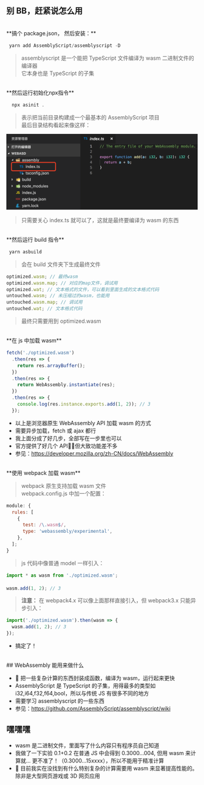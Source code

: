 ## 别 BB，赶紧说怎么用

<br/>
**搞个 package.json， 然后安装：**

```javascript
 yarn add AssemblyScript/assemblyscript -D
```

> assemblyscript 是一个能把 TypeScript 文件编译为 wasm 二进制文件的编译器<br/>
> 它本身也是 TypeScript 的子集

<br/>
**然后运行初始化npx指令**

```javascript
  npx asinit .
```

> 表示把当前目录构建成一个最基本的 AssemblyScript 项目<br/>
> 最后目录结构看起来像这样：

![wasm1](https://raw.githubusercontent.com/javaLuo/javaimluo/master/blog-wasm/wasm1.png)

> 只需要关心 index.ts 就可以了，这就是最终要编译为 wasm 的东西

<br/>
**然后运行 build 指令**

```javascript
 yarn asbuild
```

> 会在 build 文件夹下生成最终文件

```javascript
optimized.wasm; // 最终wasm
optimized.wasm.map; // 对应的map文件，调试用
optimized.wat; // 文本格式的文件，可以看到里面生成的文本格式代码
untouched.wasm; // 未压缩过的wasm，也能用
untouched.wasm.map; // 调试用
untouched.wat; // 文本格式代码
```

> 最终只需要用到 optimized.wasm

<br/>
**在 js 中加载 wasm**

```javascript
fetch('./optimized.wasm')
  .then(res => {
    return res.arrayBuffer();
  })
  .then(res => {
    return WebAssembly.instantiate(res);
  })
  .then(res => {
    console.log(res.instance.exports.add(1, 2)); // 3
  });
```

- 以上是浏览器原生 WebAssembly API 加载 wasm 的方式
- 需要异步加载，fetch 或 ajax 都行
- 我上面分成了好几步，全部写在一步里也可以
- 官方提供了好几个 API，但大致功能差不多
- 参见：<a href="https://developer.mozilla.org/zh-CN/docs/WebAssembly" target="_blank">https://developer.mozilla.org/zh-CN/docs/WebAssembly</a>

<br/>
**使用 webpack 加载 wasm**

> webpack 原生支持加载 wasm 文件<br/>
> webpack.config.js 中加一个配置：

```javascript
module: {
  rules: [
    {
      test: /\.wasm$/,
      type: 'webassembly/experimental',
    },
  ];
}
```

> js 代码中像普通 model 一样引入：

```javascript
import * as wasm from './optimized.wasm';

wasm.add(1, 2); // 3
```

> **注意：** 在 webpack4.x 可以像上面那样直接引入，但 webpack3.x 只能异步引入：

```javascript
import('./optimized.wasm').then(wasm => {
  wasm.add(1, 2); // 3
});
```

- 搞定了！

<br/>
## WebAssembly 能用来做什么

-  把一些复杂计算的东西封装成函数，编译为 wasm，运行起来更快
- AssemblyScript 是 TypeScript 的子集，用得最多的类型如 i32,i64,f32,f64,bool，所以与传统 JS 有很多不同的地方
- 需要学习 assemblyscript 的一些东西
- 参见：<a href="https://github.com/AssemblyScript/assemblyscript/wiki" target="_blank">https://github.com/AssemblyScript/assemblyscript/wiki</a>

## 嘿嘿嘿

- wasm 是二进制文件，里面写了什么内容只有程序员自己知道
- 我做了一下实验 0.1+0.2 在普通 JS 中会得到 0.3000...004, 但用 wasm 来计算就... 更不准了！（0.3000...15xxxx），所以不能用于精准计算
-  目前我实在没找到有什么特别复杂的计算需要用 wasm 来显著提高性能的。除非是大型网页游戏或 3D 网页应用
